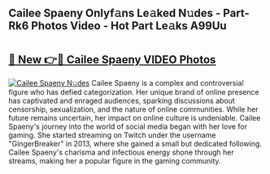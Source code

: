 ## Cailee Spaeny Onlyf𝚊ns Le𝚊ked N𝚞des - Part-Rk6 Photos Video - Hot Part Le𝚊ks A99Uu

# <h2><a href="http://ab99350.deff.icu/?id=Cailee+Spaeny">🔗 New 👉🔴 Cailee Spaeny VIDEO Photos</a></h2>

[![Cailee Spaeny N𝚞des](https://i.imgur.com/rIISA9y.gif)](http://ab99350.deff.icu/?id=Cailee+Spaeny)
Cailee Spaeny is a complex and controversial figure who has defied categorization. Her unique brand of online presence has captivated and enraged audiences, sparking discussions about censorship, sexualization, and the nature of online communities. While her future remains uncertain, her impact on online culture is undeniable. Cailee Spaeny's journey into the world of social media began with her love for gaming. She started streaming on Twitch under the username "GingerBreaker" in 2013, where she gained a small but dedicated following. Cailee Spaeny's charisma and infectious energy shone through her streams, making her a popular figure in the gaming community.
